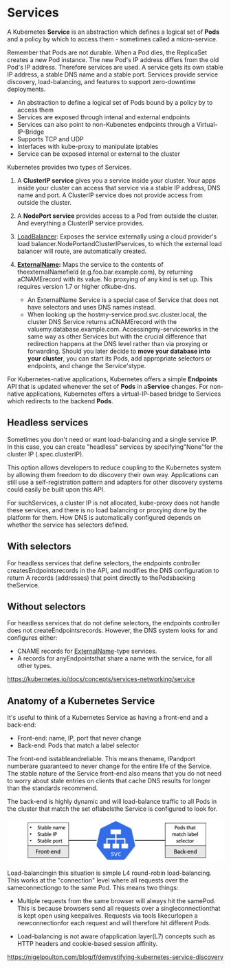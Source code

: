 # Services

A Kubernetes **Service** is an abstraction which defines a logical set of **Pods** and a policy by which to access them - sometimes called a micro-service.

Remember that Pods are not durable. When a Pod dies, the ReplicaSet creates a new Pod instance. The new Pod's IP address differs from the old Pod's IP address. Therefore services are used. A service gets its own stable IP address, a stable DNS name and a stable port. Services provide service discovery, load-balancing, and features to support zero-downtime deployments.

- An abstraction to define a logical set of Pods bound by a policy by to access them
- Services are exposed through intenal and external endpoints
- Services can also point to non-Kubenetes endpoints through a Virtual-IP-Bridge
- Supports TCP and UDP
- Interfaces with kube-proxy to manipulate iptables
- Service can be exposed internal or external to the cluster

Kubernetes provides two types of Services.

1. A **ClusterIP service** gives you a service inside your cluster. Your apps inside your cluster can access that service via a stable IP address, DNS name and port. A ClusterIP service does not provide access from outside the cluster.

2. A **NodePort service** provides access to a Pod from outside the cluster. And everything a ClusterIP service provides.

3. [LoadBalancer](https://kubernetes.io/docs/concepts/services-networking/#loadbalancer): Exposes the service externally using a cloud provider's load balancer.NodePortandClusterIPservices, to which the external load balancer will route, are automatically created.

4. **[ExternalName](https://kubernetes.io/docs/concepts/services-networking/#externalname):** Maps the service to the contents of theexternalNamefield (e.g.foo.bar.example.com), by returning aCNAMErecord with its value. No proxying of any kind is set up. This requires version 1.7 or higher ofkube-dns.
    - An ExternalName Service is a special case of Service that does not have selectors and uses DNS names instead.
    - When looking up the hostmy-service.prod.svc.cluster.local, the cluster DNS Service returns aCNAMErecord with the valuemy.database.example.com. Accessingmy-serviceworks in the same way as other Services but with the crucial difference that redirection happens at the DNS level rather than via proxying or forwarding. Should you later decide to **move your database into your cluster**, you can start its Pods, add appropriate selectors or endpoints, and change the Service'stype.

For Kubernetes-native applications, Kubernetes offers a simple **Endpoints** API that is updated whenever the set of **Pods** in a**Service** changes. For non-native applications, Kubernetes offers a virtual-IP-based bridge to Services which redirects to the backend **Pods**.

## Headless services

Sometimes you don't need or want load-balancing and a single service IP. In this case, you can create "headless" services by specifying"None"for the cluster IP (.spec.clusterIP).

This option allows developers to reduce coupling to the Kubernetes system by allowing them freedom to do discovery their own way. Applications can still use a self-registration pattern and adapters for other discovery systems could easily be built upon this API.

For suchServices, a cluster IP is not allocated, kube-proxy does not handle these services, and there is no load balancing or proxying done by the platform for them. How DNS is automatically configured depends on whether the service has selectors defined.

## With selectors

For headless services that define selectors, the endpoints controller createsEndpointsrecords in the API, and modifies the DNS configuration to return A records (addresses) that point directly to thePodsbacking theService.

## Without selectors

For headless services that do not define selectors, the endpoints controller does not createEndpointsrecords. However, the DNS system looks for and configures either:

- CNAME records for [ExternalName](https://kubernetes.io/docs/concepts/services-networking/service/#externalname)-type services.
- A records for anyEndpointsthat share a name with the service, for all other types.

<https://kubernetes.io/docs/concepts/services-networking/service>

## Anatomy of a Kubernetes Service

It's useful to think of a Kubernetes Service as having a front-end and a back-end:

- Front-end: name, IP, port that never change
- Back-end: Pods that match a label selector

The front-end isstableandreliable. This means thename, IPandport numberare guaranteed to never change for the entire life of the Service. The stable nature of the Service front-end also means that you do not need to worry about stale entries on clients that cache DNS results for longer than the standards recommend.

The back-end is highly dynamic and will load-balance traffic to all Pods in the cluster that match the set oflabelsthe Service is configured to look for.

![image](../../../media/DevOps-Kubernetes-Services-image1.jpg)

Load-balancingin this situation is simple L4 round-robin load-balancing. This works at the "connection" level where all requests over the sameconnectiongo to the same Pod. This means two things:

- Multiple requests from the same browser will always hit the samePod. This is because browsers send all requests over a singleconnectionthat is kept open using keepalives. Requests via tools likecurlopen a newconnectionfor each request and will therefore hit different Pods.

- Load-balancing is not aware ofapplication layer(L7) concepts such as HTTP headers and cookie-based session affinity.

<https://nigelpoulton.com/blog/f/demystifying-kubernetes-service-discovery>
